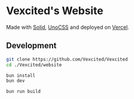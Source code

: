 # Vexcited's Website

Made with [Solid](https://solidjs.com), [UnoCSS](https://unocss.dev) and deployed on [Vercel](https://vercel.com).

## Development

```bash
git clone https://github.com/Vexcited/Vexcited
cd ./Vexcited/website

bun install
bun dev

bun run build
```
